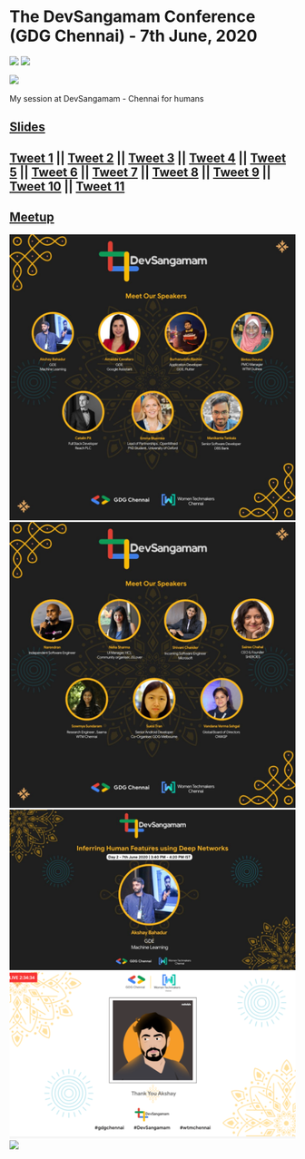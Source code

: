 # The DevSangamam Conference (GDG Chennai) - 7th June, 2020

[![](https://img.shields.io/github/license/sourcerer-io/hall-of-fame.svg?colorB=ff0000)](https://github.com/akshaybahadur21/Emojinator/blob/master/LICENSE.md)  [![](https://img.shields.io/badge/Akshay-Bahadur-brightgreen.svg?colorB=ff0000)](https://akshaybahadur.com)

<img src = "https://secure.meetupstatic.com/photos/event/9/1/2/8/highres_490657160.jpeg">

My session at DevSangamam - Chennai for humans  
## [Slides](https://docs.google.com/presentation/d/1cPWrhYUIEpyCt8VgZH6pjhAj6W3b85PUfdybnyKXReg/edit?usp=sharing)
## [Tweet 1](https://twitter.com/GDGChennai/status/1267813246880210950) || [Tweet 2](https://twitter.com/GDGChennai/status/1268595354586411008/photo/1) || [Tweet 3](https://twitter.com/GDGChennai/status/1269583641337716743) || [Tweet 4](https://twitter.com/GDGChennai/status/1269583239988998144) || [Tweet 5](https://twitter.com/GDGChennai/status/1269582514777022465) || [Tweet 6](https://twitter.com/GDGChennai/status/1269581651459231744) || [Tweet 7](https://twitter.com/GDGChennai/status/1269579701963509761) || [Tweet 8](https://twitter.com/GDGChennai/status/1269578739605581826) || [Tweet 9](https://twitter.com/GDGChennai/status/1269577690375323649) || [Tweet 10](https://twitter.com/GDGChennai/status/1269575635703193600) || [Tweet 11](https://twitter.com/GDGChennai/status/1269574390225580033)
## [Meetup](https://www.meetup.com/GDGChennai/events/271013784/)
<img src = "https://github.com/akshaybahadur21/DevSangamam-2020/blob/master/speaker_1.jpg">
<img src="https://github.com/akshaybahadur21/DevSangamam-2020/blob/master/speaker_2.jpg">
<img src="https://github.com/akshaybahadur21/DevSangamam-2020/blob/master/akshay.jpg">
<img src = "https://github.com/akshaybahadur21/DevSangamam-2020/blob/master/akshay_drawing.png">
<img src="https://github.com/akshaybahadur21/BLOB/blob/master/devsangmam.gif">
